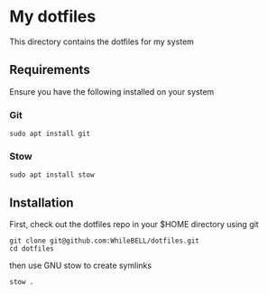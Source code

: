 # My dotfiles

This directory contains the dotfiles for my system

## Requirements

Ensure you have the following installed on your system

### Git

```
sudo apt install git
```

### Stow

```
sudo apt install stow
```

## Installation

First, check out the dotfiles repo in your $HOME directory using git

```
git clone git@github.com:WhileBELL/dotfiles.git
cd dotfiles
```

then use GNU stow to create symlinks

```
stow .
```
